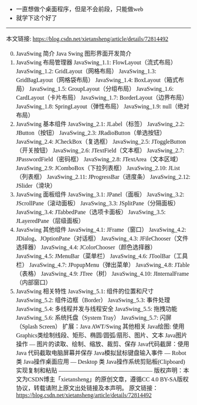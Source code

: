 <font face="SimSun" size=3>

- 一直想做个桌面程序，但是不会前段，只能做web
- 就学下这个好了

---

本文链接: https://blog.csdn.net/xietansheng/article/details/72814492

0. JavaSwing 简介
Java Swing 图形界面开发简介
1. JavaSwing 布局管理器
JavaSwing_1.1: FlowLayout（流式布局）
JavaSwing_1.2: GridLayout（网格布局）
JavaSwing_1.3: GridBagLayout（网格袋布局）
JavaSwing_1.4: BoxLayout（箱式布局）
JavaSwing_1.5: GroupLayout（分组布局）
JavaSwing_1.6: CardLayout（卡片布局）
JavaSwing_1.7: BorderLayout（边界布局）
JavaSwing_1.8: SpringLayout（弹性布局）
JavaSwing_1.9: null（绝对布局）
2. JavaSwing 基本组件
JavaSwing_2.1: JLabel（标签）
JavaSwing_2.2: JButton（按钮）
JavaSwing_2.3: JRadioButton（单选按钮）
JavaSwing_2.4: JCheckBox（复选框）
JavaSwing_2.5: JToggleButton（开关按钮）
JavaSwing_2.6: JTextField（文本框）
JavaSwing_2.7: JPasswordField（密码框）
JavaSwing_2.8: JTextArea（文本区域）
JavaSwing_2.9: JComboBox（下拉列表框）
JavaSwing_2.10: JList（列表框）
JavaSwing_2.11: JProgressBar（进度条）
JavaSwing_2.12: JSlider（滑块）
3. JavaSwing 面板组件
JavaSwing_3.1: JPanel（面板）
JavaSwing_3.2: JScrollPane（滚动面板）
JavaSwing_3.3: JSplitPane（分隔面板）
JavaSwing_3.4: JTabbedPane（选项卡面板）
JavaSwing_3.5: JLayeredPane（层级面板）
4. JavaSwing 其他组件
JavaSwing_4.1: JFrame（窗口）
JavaSwing_4.2: JDialog、JOptionPane（对话框）
JavaSwing_4.3: JFileChooser（文件选择器）
JavaSwing_4.4: JColorChooser（颜色选择器）
JavaSwing_4.5: JMenuBar（菜单栏）
JavaSwing_4.6: JToolBar（工具栏）
JavaSwing_4.7: JPopupMenu（弹出菜单）
JavaSwing_4.8: JTable（表格）
JavaSwing_4.9: JTree（树）
JavaSwing_4.10: JInternalFrame（内部窗口）
5. JavaSwing 相关特性
JavaSwing_5.1: 组件的位置和尺寸
JavaSwing_5.2: 组件边框（Border）
JavaSwing_5.3: 事件处理
JavaSwing_5.4: 多线程并发与线程安全
JavaSwing_5.5: 拖拽功能
JavaSwing_5.6: 系统托盘（System Tray）
JavaSwing_5.7: 闪屏（Splash Screen）
扩展：Java AWT/Swing 其他相关
Java绘图: 使用Graphics类绘制线段、矩形、椭圆/圆弧/扇形、图片、文本
Java图片操作 — 图片的读取、绘制、缩放、裁剪、保存
Java代码截屏：使用 Java 代码截取电脑屏幕并保存
Java模拟鼠标键盘输入事件 — Robot 类
Java操作桌面应用 — Desktop 类
Java操作系统剪贴板(Clipboard)实现复制和粘贴
————————————————
版权声明：本文为CSDN博主「xietansheng」的原创文章，遵循CC 4.0 BY-SA版权协议，转载请附上原文出处链接及本声明。
原文链接：https://blog.csdn.net/xietansheng/article/details/72814492

</font>